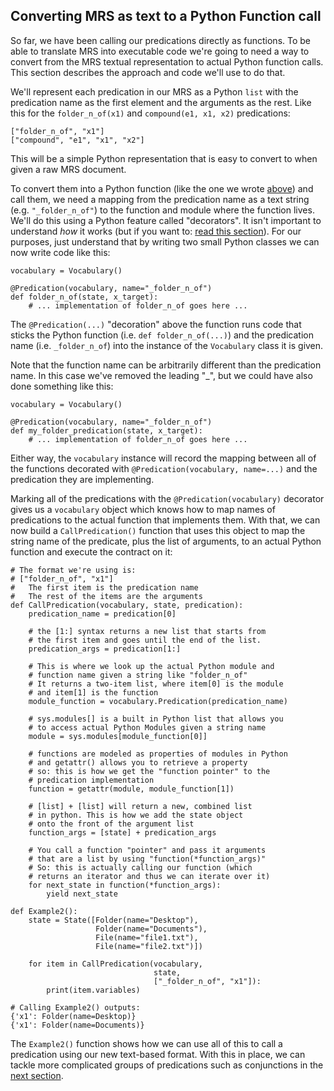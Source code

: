## Converting MRS as text to a Python Function call
So far, we have been calling our predications directly as functions. To be able to translate MRS into executable code we're going to need a way to convert from the MRS textual representation to actual Python function calls. This section describes the approach and code we'll use to do that.

We'll represent each predication in our MRS as a Python `list` with the predication name as the first element and the arguments as the rest. Like this for the `folder_n_of(x1)` and `compound(e1, x1, x2)` predications:
~~~
["folder_n_of", "x1"]
["compound", "e1", "x1", "x2"]
~~~
This will be a simple Python representation that is easy to convert to when given a raw MRS document.

To convert them into a Python function (like the one we wrote [above](devhowtoImplementPredication.md)) and call them, we need a mapping from the predication name as a text string (e.g. `"_folder_n_of"`) to the function and module where the function lives. We'll do this using a Python feature called "decorators". It isn't important to understand *how* it works (but if you want to: [read this section](devhowtoPythonDecorators)). For our purposes, just understand that by writing two small Python classes we can now write code like this:
~~~
vocabulary = Vocabulary()

@Predication(vocabulary, name="_folder_n_of")
def folder_n_of(state, x_target):
    # ... implementation of folder_n_of goes here ...
~~~

The `@Predication(...)` "decoration" above the function runs code that sticks the Python function (i.e. `def folder_n_of(...)`) and the predication name (i.e. `_folder_n_of`) into the instance of the `Vocabulary` class it is given. 

Note that the function name can be arbitrarily different than the predication name. In this case we've removed the leading "_", but we could have also done something like this:

~~~
vocabulary = Vocabulary()

@Predication(vocabulary, name="_folder_n_of")
def my_folder_predication(state, x_target):
    # ... implementation of folder_n_of goes here ...
~~~

Either way, the `vocabulary` instance will record the mapping between all of the functions decorated with `@Predication(vocabulary, name=...)` and the predication they are implementing.

Marking all of the predications with the `@Predication(vocabulary)` decorator gives us a `vocabulary` object which knows how to map names of predications to the actual function that implements them. With that, we can now build a `CallPredication()` function that uses this object to map the string name of the predicate, plus the list of arguments, to an actual Python function and execute the contract on it:

~~~
# The format we're using is:
# ["folder_n_of", "x1"] 
#   The first item is the predication name
#   The rest of the items are the arguments
def CallPredication(vocabulary, state, predication):
    predication_name = predication[0]

    # the [1:] syntax returns a new list that starts from
    # the first item and goes until the end of the list.
    predication_args = predication[1:]

    # This is where we look up the actual Python module and 
    # function name given a string like "folder_n_of"
    # It returns a two-item list, where item[0] is the module
    # and item[1] is the function
    module_function = vocabulary.Predication(predication_name)

    # sys.modules[] is a built in Python list that allows you
    # to access actual Python Modules given a string name
    module = sys.modules[module_function[0]]

    # functions are modeled as properties of modules in Python
    # and getattr() allows you to retrieve a property
    # so: this is how we get the "function pointer" to the
    # predication implementation
    function = getattr(module, module_function[1])

    # [list] + [list] will return a new, combined list
    # in python. This is how we add the state object
    # onto the front of the argument list
    function_args = [state] + predication_args

    # You call a function "pointer" and pass it arguments
    # that are a list by using "function(*function_args)"
    # So: this is actually calling our function (which 
    # returns an iterator and thus we can iterate over it)
    for next_state in function(*function_args):
        yield next_state

def Example2():
    state = State([Folder(name="Desktop"),
                   Folder(name="Documents"),
                   File(name="file1.txt"),
                   File(name="file2.txt")])

    for item in CallPredication(vocabulary,
                                state,
                                ["_folder_n_of", "x1"]):
        print(item.variables)

# Calling Example2() outputs:
{'x1': Folder(name=Desktop)}
{'x1': Folder(name=Documents)}
~~~

The `Example2()` function shows how we can use all of this to call a predication using our new text-based format. With this in place, we can tackle more complicated groups of predications such as conjunctions in the [next section](devhowtoConjunctions).